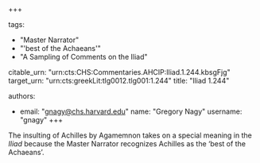 +++

tags:
- "Master Narrator"
- "&#39;best of the Achaeans&#39;"
- "A Sampling of Comments on the Iliad"

citable_urn: "urn:cts:CHS:Commentaries.AHCIP:Iliad.1.244.kbsgFjg"
target_urn: "urn:cts:greekLit:tlg0012.tlg001:1.244"
title: "Iliad 1.244"

authors:
- email: "gnagy@chs.harvard.edu"
  name: "Gregory Nagy"
  username: "gnagy"
+++

<p>The insulting of Achilles by Agamemnon takes on a special meaning in the <em>Iliad</em> because the Master Narrator recognizes Achilles as the ‘best of the Achaeans’. </p>